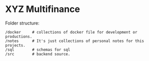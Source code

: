 # XYZ Multifinance

Folder structure:

    /docker 	# collections of docker file for development or productions.
    /notes 		# It's just collections of personal notes for this projects.
    /sql 		# schemas for sql
    /src		# backend source.


